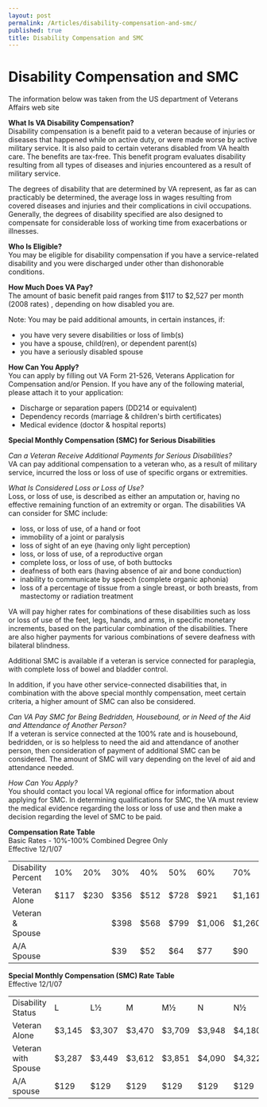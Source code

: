 ```yaml
---
layout: post
permalink: /Articles/disability-compensation-and-smc/
published: true
title: Disability Compensation and SMC
---
```


# Disability Compensation and SMC

The information below was taken from the US department of Veterans Affairs web site

**What Is VA Disability Compensation?**  
Disability compensation is a benefit paid to a veteran because of injuries or diseases that happened while on active duty, or were made worse by active military service. It is also paid to certain veterans disabled from VA health care. The benefits are tax-free. This benefit program evaluates disability resulting from all types of diseases and injuries encountered as a result of military service.

The degrees of disability that are determined by VA represent, as far as can practicably be determined, the average loss in wages resulting from covered diseases and injuries and their complications in civil occupations. Generally, the degrees of disability specified are also designed to compensate for considerable loss of working time from exacerbations or illnesses.

**Who Is Eligible?**  
You may be eligible for disability compensation if you have a service-related disability and you were discharged under other than dishonorable conditions.

**How Much Does VA Pay?**   
The amount of basic benefit paid ranges from $117 to $2,527 per month (2008 rates) , depending on how disabled you are.

Note: You may be paid additional amounts, in certain instances, if:

* you have very severe disabilities or loss of limb(s)
* you have a spouse, child(ren), or dependent parent(s)
* you have a seriously disabled spouse

**How Can You Apply?**  
You can apply by filling out VA Form 21-526, Veterans Application for Compensation and/or Pension. If you have any of the following material, please attach it to your application:

* Discharge or separation papers (DD214 or equivalent)
* Dependency records (marriage & children's birth certificates)
* Medical evidence (doctor & hospital reports)

**Special Monthly Compensation (SMC) for Serious Disabilities**

_Can a Veteran Receive Additional Payments for Serious Disabilities?_  
VA can pay additional compensation to a veteran who, as a result of military service, incurred the loss or loss of use of specific organs or extremities.

_What Is Considered Loss or Loss of Use?_  
Loss, or loss of use, is described as either an amputation or, having no effective remaining function of an extremity or organ. The disabilities VA can consider for SMC include:

* loss, or loss of use, of a hand or foot
* immobility of a joint or paralysis
* loss of sight of an eye (having only light perception)
* loss, or loss of use, of a reproductive organ
* complete loss, or loss of use, of both buttocks
* deafness of both ears (having absence of air and bone conduction)
* inability to communicate by speech (complete organic aphonia)
* loss of a percentage of tissue from a single breast, or both breasts, from mastectomy or radiation treatment

VA will pay higher rates for combinations of these disabilities such as loss or loss of use of the feet, legs, hands, and arms, in specific monetary increments, based on the particular combination of the disabilities. There are also higher payments for various combinations of severe deafness with bilateral blindness.

Additional SMC is available if a veteran is service connected for paraplegia, with complete loss of bowel and bladder control.

In addition, if you have other service-connected disabilities that, in combination with the above special monthly compensation, meet certain criteria, a higher amount of SMC can also be considered.

_Can VA Pay SMC for Being Bedridden, Housebound, or in Need of the Aid and Attendance of Another Person?_  
If a veteran is service connected at the 100% rate and is housebound, bedridden, or is so helpless to need the aid and attendance of another person, then consideration of payment of additional SMC can be considered. The amount of SMC will vary depending on the level of aid and attendance needed.

_How Can You Apply?_  
You should contact you local VA regional office for information about applying for SMC. In determining qualifications for SMC, the VA must review the medical evidence regarding the loss or loss of use and then make a decision regarding the level of SMC to be paid.

 

**Compensation Rate Table**  
Basic Rates - 10%-100% Combined Degree Only  
Effective 12/1/07  
<table>
<tr>
<td>Disability Percent</td>
<td>10%</td>
<td>20%</td>
<td>30%</td>
<td>40%</td>
<td>50%</td>
<td>60%</td>
<td>70%</td>
<td>80%</td>
<td>90%</td>
<td>100%</td>
</tr>
<td>Veteran Alone</td>
<td>$117</td>
<td>$230</td>
<td>$356</td>
<td>$512</td>
<td>$728</td>
<td>$921</td>
<td>$1,161</td>
<td>$1,349</td>
<td>$1,517</td>
<td>$2,527</td>
<tr>
<td>Veteran &amp; Spouse</td>
<td></td>
<td></td>
<td>$398</td>
<td>$568</td>
<td>$799</td>
<td>$1,006</td>
<td>$1,260</td>
<td>$1,462</td>
<td>$1,644</td>
<td>$2,669</td>
</tr>
<tr>
<td>A/A Spouse</td>
<td></td>
<td></td>
<td>$39</td>
<td>$52</td>
<td>$64</td>
<td>$77</td>
<td>$90</td>
<td>$103</td>
<td>$116</td>
<td>$129</td>
</tr>
</table>

**Special Monthly Compensation (SMC) Rate Table**  
Effective 12/1/07

<table>
<tr>
<td>Disability Status</td>
<td>L</td>
<td>L&frac12;</td>
<td>M</td>
<td>M&frac12;</td>
<td>N</td>
<td>N&frac12;</td>
<td>O/P</td>
<td>R.1</td>
<td>R.2</td>
<td>S</td>
</tr>
<tr>
<td>Veteran Alone</td>
<td>$3,145</td>
<td>$3,307</td>
<td>$3,470</td>
<td>$3,709</td>
<td>$3,948</td>
<td>$4,180</td>
<td>$4,412</td>
<td>$6,305</td>
<td>$7,232</td>
<td>$2,829</td>
</tr>
<tr>
<td>Veteran with Spouse</td>
<td>$3,287</td>
<td>$3,449</td>
<td>$3,612</td>
<td>$3,851</td>
<td>$4,090</td>
<td>$4,322</td>
<td>$4,554</td>
<td>$6,447</td>
<td>$7,374</td>
<td>$2,971</td>
</tr>
<tr>
<td>A/A spouse</td>
<td>$129</td>
<td>$129</td>
<td>$129</td>
<td>$129</td>
<td>$129</td>
<td>$129</td>
<td>$129</td>
<td>$129</td>
<td>$129</td>
<td>$129</td>
</tr>
</table>